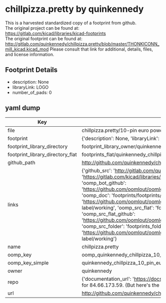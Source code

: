 # chillpizza.pretty by quinkennedy  
This is a harvested standardized copy of a footprint from github.  
The original project can be found at:  
https://gitlab.com/kicad/libraries/kicad-footprints  
The original footprint can be found at:
http://gitlab.com/quinkennedy/chillpizza.pretty/blob/master/THONKICONN_mill_kicad.kicad_mod
Please consult that link for additional, details, files, and license information.  
## Footprint Details
* description: None  
* libraryLink: LOGO  
* number_of_pads: 0  
## yaml dump  
| Key | Value |  
| --- | --- |  
| file | chillpizza.pretty/10-pin euro power label.kicad_mod |  
| footprint | {'description': None, 'libraryLink': 'LOGO', 'number_of_pads': 0} |  
| footprint_library_directory | footprint_library_owner/quinkennedy_chillpizza.pretty |  
| footprint_library_directory_flat | footprints_flat/quinkennedy_chillpizza_10_pin_euro_power_label/working |  
| github_path | http://github.com/quinkennedy/chillpizza.pretty/blob/master/10-pin euro power label.kicad_mod |  
| links | {'github_src': 'http://gitlab.com/quinkennedy/chillpizza.pretty/blob/master/THONKICONN_mill_kicad.kicad_mod', 'github_src_repo': 'https://gitlab.com/kicad/libraries/kicad-footprints', 'oomp_bot': 'footprints/quinkennedy_chillpizza_10_pin_euro_power_label/working', 'oomp_bot_github': 'https://github.com/oomlout/oomlout_oomp_footprint_bot/tree/main/footprints/quinkennedy_chillpizza_10_pin_euro_power_label/working', 'oomp_doc': 'footprints/footprints/quinkennedy/chillpizza/10-pin euro power label/working/', 'oomp_doc_github': 'https://github.com/oomlout/oomlout_oomp_footprint_doc/tree/main/footprints/footprints/quinkennedy/chillpizza/10-pin euro power label/working', 'oomp_src_flat': 'footprints_flat/footprints_flat/quinkennedy_chillpizza_10_pin_euro_power_label/working', 'oomp_src_flat_github': 'https://github.com/oomlout/oomlout_oomp_footprint_src/tree/main/footprints_flat/quinkennedy_chillpizza_10_pin_euro_power_label/working', 'oomp_src_folder': 'footprints_folder/footprints_folder/quinkennedy/chillpizza/10-pin euro power label/working', 'oomp_src_folder_github': 'https://github.com/oomlout/oomlout_oomp_footprint_src/tree/main/footprints_folder/quinkennedy/chillpizza/10-pin euro power label/working'} |  
| name | chillpizza.pretty |  
| oomp_key | oomp_quinkennedy_chillpizza_10_pin_euro_power_label |  
| oomp_key_simple | quinkennedy_chillpizza_10_pin_euro_power_label |  
| owner | quinkennedy |  
| repo | {'documentation_url': 'https://docs.github.com/rest/overview/resources-in-the-rest-api#rate-limiting', 'message': "API rate limit exceeded for 84.66.173.59. (But here's the good news: Authenticated requests get a higher rate limit. Check out the documentation for more details.)"} |  
| url | http://github.com/quinkennedy/chillpizza.pretty |  

